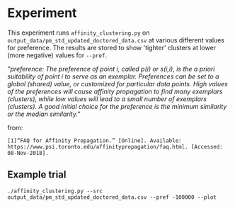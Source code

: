 # Experiment
This experiment runs `affinity_clustering.py` on `output_data/pm_std_updated_doctored_data.csv` at various different values for preference. The results are stored to show 'tighter' clusters at lower (more negative) values for `--pref`.

_"preference: The preference of point i, called p(i) or s(i,i), is the a priori suitability of point i to serve as an exemplar. Preferences can be set to a global (shared) value, or customized for particular data points. High values of the preferences will cause affinity propagation to find many exemplars (clusters), while low values will lead to a small number of exemplars (clusters). A good initial choice for the preference is the minimum similarity or the median similarity."_

from:

```
[1]“FAQ for Affinity Propagation.” [Online]. Available: https://www.psi.toronto.edu/affinitypropagation/faq.html. [Accessed: 08-Nov-2018].
```

## Example trial
```
./affinity_clustering.py --src output_data/pm_std_updated_doctored_data.csv --pref -100000 --plot
```

